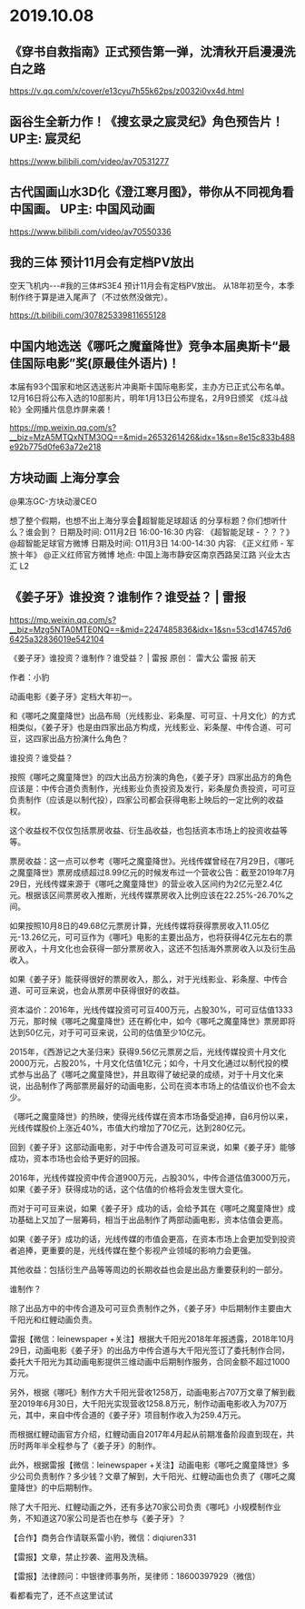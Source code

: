 # 2019.10.08

## 《穿书自救指南》正式预告第一弹，沈清秋开启漫漫洗白之路    

https://v.qq.com/x/cover/e13cyu7h55k62ps/z0032i0vx4d.html
##   函谷生全新力作！《搜玄录之宸灵纪》角色预告片！ UP主: 宸灵纪

https://www.bilibili.com/video/av70531277 
##  古代国画山水3D化《澄江寒月图》，带你从不同视角看中国画。 UP主: 中国风动画

https://www.bilibili.com/video/av70550336 
##  我的三体 预计11月会有定档PV放出

空天飞机内---#我的三体#S3E4
预计11月会有定档PV放出。
从18年初至今，本季制作终于算是进入尾声了（不过依然没做完）。

https://t.bilibili.com/307825339811655128
## 中国内地选送《哪吒之魔童降世》竞争本届奥斯卡“最佳国际电影”奖(原最佳外语片)！

本届有93个国家和地区选送影片冲奥斯卡国际电影奖，主办方已正式公布名单。12月16日将公布入选的10部影片，明年1月13日公布提名，2月9日颁奖
 《炫斗战轮》全网播片信息炸屏来袭！

https://mp.weixin.qq.com/s?__biz=MzA5MTQxNTM3OQ==&mid=2653261426&idx=1&sn=8e15c833b488e92b775d0fe63a72e218
## 方块动画 上海分享会

@果冻GC-方块动漫CEO

想了整个假期，也想不出上海分享会超智能足球超话  的分享标题？你们想听什么？谁会到？
日期及时间: O11月2日 16:00-16:30
内容: 《超智能足球 - ？？？》  @超智能足球官方微博
日期及时间: O11月3日 14:00-14:30
内容: 《正义红师 - 军旅十年》  @正义红师官方微博
地点: 中国上海市静安区南京西路吴江路  兴业太古汇 L2 
## 《姜子牙》谁投资？谁制作？谁受益？ | 雷报

https://mp.weixin.qq.com/s?__biz=Mzg5NTA0MTE0NQ==&mid=2247485836&idx=1&sn=53cd147457d66425a32836019e542104  


《姜子牙》谁投资？谁制作？谁受益？ | 雷报
原创： 雷大公 雷报 前天



作者：小豹



动画电影《姜子牙》定档大年初一。

和《哪吒之魔童降世》出品布局（光线影业、彩条屋、可可豆、十月文化）的方式相类似，《姜子牙》也是由四家出品方构成，光线影业、彩条屋、中传合道、可可豆，这四家出品方扮演什么角色？


谁投资？谁受益？


按照《哪吒之魔童降世》的四大出品方扮演的角色，《姜子牙》四家出品方的角色应该是：中传合道负责制作，光线影业负责投资及发行，彩条屋负责投资，可可豆负责制作（应该是以制代投），四家公司都会获得电影上映后的一定比例的收益权。


这个收益权不仅仅包括票房收益、衍生品收益，也包括资本市场上的投资收益等等。


票房收益：这一点可以参考《哪吒之魔童降世》。光线传媒曾经在7月29日，《哪吒之魔童降世》票房成绩超过8.99亿元的时候发布过一个营收公告：截至2019年7月29日，光线传媒来源于《哪吒之魔童降世》的营业收入区间约为2亿元至2.4亿元。根据该区间票房收入推断，光线传媒票房收入比例应该在22.25%-26.70%之间。

如果按照10月8日的49.68亿元票房计算，光线传媒将获得票房收入11.05亿元-13.26亿元，可可豆作为《哪吒》电影的主要出品方，也将获得4亿元左右的票房收入，十月文化也会获得一部分票房收入，这还不包括海外票房收入以及衍生品收入。



如果《姜子牙》能获得很好的票房收入，那么，对于光线影业、彩条屋、中传合道、可可豆来说，也会从票房中获得很好的收益。


资本溢价：2016年，光线传媒投资可可豆400万元，占股30%，可可豆估值1333万元，那时候《哪吒之魔童降世》还在孵化中，如今《哪吒之魔童降世》票房即将达到50亿元，对于可可豆来说，公司的估值至少10亿元。


2015年，《西游记之大圣归来》获得9.56亿元票房之后，光线传媒投资十月文化2000万元，占股20%，十月文化估值1亿元；如今，十月文化通过以制代投的模式参与出品了《哪吒之魔童降世》，并且取得了破纪录的成绩，对于十月文化来说，出品制作了两部票房最好的动画电影，公司在资本市场上的估值议价也不会太少。


《哪吒之魔童降世》的热映，使得光线传媒在资本市场备受追捧，自6月份以来，光线传媒股价上涨近40%，市值大约增加了70亿元，达到280亿元。


回到《姜子牙》这部动画电影，对于中传合道及可可豆来说，如果《姜子牙》能够成功，资本市场也会给予更好的回报。


2016年，光线传媒投资中传合道900万元，占股30%，中传合道估值3000万元，如果《姜子牙》获得成功的话，这个估值的价格将会发生很大变化。


而对于可可豆来说，如果《姜子牙》成功的话，会给予其在《哪吒之魔童降世》成功基础上又加了一层筹码，相当于出品制作了两部动画电影，资本估值会更高。


如果《姜子牙》成功的话，光线传媒的市值会更高，在资本市场上会更加受到投资者追捧，更重要的是，光线传媒在整个影视产业领域的影响力会更强。


其他收益：包括衍生产品等等周边的长期收益也会是出品方重要获利的一部分。


谁制作？


除了出品方中的中传合道及可可豆负责制作之外，《姜子牙》中后期制作主要由大千阳光和红鲤动画负责。


雷报【微信：leinewspaper +关注】根据大千阳光2018年年报透露，2018年10月29日，动画电影《姜子牙》的出品方中传合道与大千阳光签订了委托制作合同，委托大千阳光为其动画电影提供三维动画中后期制作服务，合同金额不超过1000万元。


另外，根据《哪吒》制作方大千阳光营收1258万，动画电影占707万文章了解到截至2019年6月30日，大千阳光实现营收1258.8万元，制作动画电影收入为707万元，其中，来自中传合道的《姜子牙》项目制作收入为259.4万元。


而根据红鲤动画官方介绍，红鲤动画自2017年4月起从前期准备阶段直到现在，共历时两年半全程参与了《姜子牙》的制作。


此外，根据雷报【微信：leinewspaper +关注】动画电影《哪吒之魔童降世》多少公司负责制作？多少钱？文章了解到，大千阳光、红鲤动画也负责了《哪吒之魔童降世》的中后期制作。


除了大千阳光、红鲤动画之外，还有多达70家公司负责《哪吒》小规模制作业务，不知道这70家公司是否也在参与《姜子牙》？



【合作】商务合作请联系雷小豹，微信：diqiuren331

【雷报】文章，禁止抄袭、盗用及洗稿。

【雷报】法律顾问：中银律师事务所，吴律师：18600397929（微信）


看都看完了，还不点这里试试
